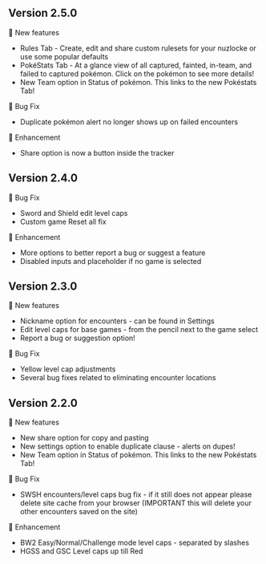 ## Version 2.5.0

🚀 New features
- Rules Tab - Create, edit and share custom rulesets for your nuzlocke or use some popular defaults
- PokéStats Tab - At a glance view of all captured, fainted, in-team, and failed to captured pokémon. Click on the pokémon to see more details!
- New Team option in Status of pokémon. This links to the new Pokéstats Tab!

🐛 Bug Fix
- Duplicate pokémon alert no longer shows up on failed encounters

💅 Enhancement
- Share option is now a button inside the tracker

## Version 2.4.0

🐛 Bug Fix
- Sword and Shield edit level caps
- Custom game Reset all fix

💅 Enhancement
- More options to better report a bug or suggest a feature
- Disabled inputs and placeholder if no game is selected

## Version 2.3.0

🚀 New features
- Nickname option for encounters - can be found in Settings
- Edit level caps for base games - from the pencil next to the game select
- Report a bug or suggestion option!

🐛 Bug Fix
- Yellow level cap adjustments
- Several bug fixes related to eliminating encounter locations

## Version 2.2.0

🚀 New features
- New share option for copy and pasting
- New settings option to enable duplicate clause - alerts on dupes!
- New Team option in Status of pokémon. This links to the new Pokéstats Tab!

🐛 Bug Fix
- SWSH encounters/level caps bug fix - if it still does not appear please delete
site cache from your browser (IMPORTANT this will delete your other encounters
saved on the site)

💅 Enhancement
- BW2 Easy/Normal/Challenge mode level caps - separated by slashes
- HGSS and GSC Level caps up till Red
